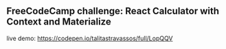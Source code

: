 ## FreeCodeCamp challenge: React Calculator with Context and Materialize 

live demo: https://codepen.io/talitastravassos/full/LopQQV
